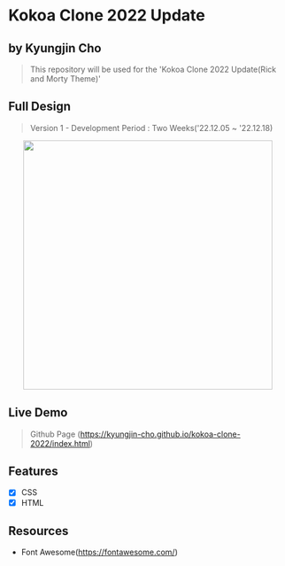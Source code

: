 # Kokoa Clone 2022 Update
## by Kyungjin Cho
> This repository will be used for the 'Kokoa Clone 2022 Update(Rick and Morty Theme)'

## Full Design
> Version 1 - Development Period : Two Weeks('22.12.05 ~ '22.12.18)
<p align="center">
<img src="https://user-images.githubusercontent.com/56642855/209682729-1ffae5dc-3a05-4ffd-bd54-5ef4936aba06.gif", height="450px">
</p>

## Live Demo
> Github Page (https://kyungjin-cho.github.io/kokoa-clone-2022/index.html)

## Features
* [x] CSS
* [x] HTML

## Resources
- Font Awesome(https://fontawesome.com/)
